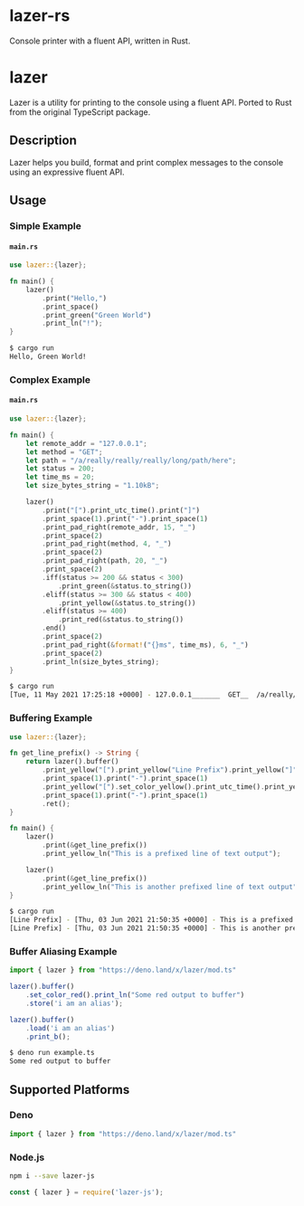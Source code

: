 # lazer-rs

Console printer with a fluent API, written in Rust.

# lazer

Lazer is a utility for printing to the console using a fluent API. Ported to Rust from the original TypeScript package.

## Description
Lazer helps you build, format and print complex messages to the console using an expressive fluent API.

## Usage

### Simple Example

#### **`main.rs`**
```rust
use lazer::{lazer};

fn main() {
    lazer()
        .print("Hello,")
        .print_space()
        .print_green("Green World")
        .print_ln("!");
}
```

```bash
$ cargo run
Hello, Green World!

```

### Complex Example

#### **`main.rs`**
```rust
use lazer::{lazer};

fn main() {
    let remote_addr = "127.0.0.1";
    let method = "GET";
    let path = "/a/really/really/really/long/path/here";
    let status = 200;
    let time_ms = 20;
    let size_bytes_string = "1.10kB";

    lazer()
        .print("[").print_utc_time().print("]")
        .print_space(1).print("-").print_space(1)
        .print_pad_right(remote_addr, 15, "_")
        .print_space(2)
        .print_pad_right(method, 4, "_")
        .print_space(2)
        .print_pad_right(path, 20, "_")
        .print_space(2)
        .iff(status >= 200 && status < 300)
            .print_green(&status.to_string())
        .eliff(status >= 300 && status < 400)
            .print_yellow(&status.to_string())
        .eliff(status >= 400)
            .print_red(&status.to_string())
        .end()
        .print_space(2)
        .print_pad_right(&format!("{}ms", time_ms), 6, "_")
        .print_space(2)
        .print_ln(size_bytes_string);
}
```

```bash
$ cargo run
[Tue, 11 May 2021 17:25:18 +0000] - 127.0.0.1_______  GET__  /a/really/really/r+18  200  20ms___  1.10kB

```

### Buffering Example

```rust
use lazer::{lazer};

fn get_line_prefix() -> String {
    return lazer().buffer()
        .print_yellow("[").print_yellow("Line Prefix").print_yellow("]")
        .print_space(1).print("-").print_space(1)
        .print_yellow("[").set_color_yellow().print_utc_time().print_yellow("]")
        .print_space(1).print("-").print_space(1)
        .ret();
}

fn main() {
    lazer()
        .print(&get_line_prefix())
        .print_yellow_ln("This is a prefixed line of text output");

    lazer()
        .print(&get_line_prefix())
        .print_yellow_ln("This is another prefixed line of text output");
}
```

```bash
$ cargo run
[Line Prefix] - [Thu, 03 Jun 2021 21:50:35 +0000] - This is a prefixed line of text output
[Line Prefix] - [Thu, 03 Jun 2021 21:50:35 +0000] - This is another prefixed line of text output

```

### Buffer Aliasing Example

```typescript
import { lazer } from "https://deno.land/x/lazer/mod.ts"

lazer().buffer()
    .set_color_red().print_ln("Some red output to buffer")
    .store('i am an alias');

lazer().buffer()
    .load('i am an alias')
    .print_b();
```

```bash
$ deno run example.ts
Some red output to buffer

```

## Supported Platforms

### Deno
```typescript
import { lazer } from "https://deno.land/x/lazer/mod.ts"
```

### Node.js
```bash
npm i --save lazer-js
```
```javascript
const { lazer } = require('lazer-js');
```
